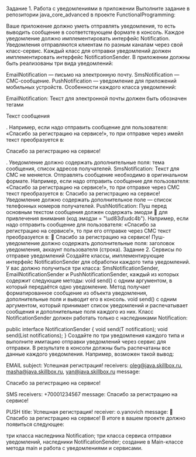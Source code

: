 Задание 1. Работа с уведомлениями в приложении
Выполните задание в репозитории java_core_advanced в проекте FunctionalProgramming:

Ваше приложение должно уметь отправлять уведомления, то есть выводить сообщение в соответствующем формате в консоль.
Каждое уведомление должно имплементировать интерфейс Notification.
Уведомления отправляются клиентам по разным каналам через свой класс-сервис. Каждый класс для отправки уведомлений должен имплементировать интерфейс NotificationSender.
В приложении должны быть реализованы три вида уведомлений:

EmailNotification — письмо на электронную почту.
SmsNotification — СМС-сообщение.
PushNotification — уведомление для приложений мобильных устройств.
Особенности каждого класса уведомлений:

EmailNotification:
Текст для электронной почты должен быть обозначен тегами <p>Текст сообщения</p>.
Например, если надо отправить сообщение для пользователя: «Спасибо за регистрацию на сервисе!», то при отправке через имейл текст преобразуется в: <p>Спасибо за регистрацию на сервисе!</p>.
Уведомление должно содержать дополнительные поля: тема сообщения, список адресов получателей.
SmsNotification:
Текст для СМС не меняется. Отправлять сообщение необходимо в оригинальном формате.
Например, если надо отправить сообщение для пользователя: «Спасибо за регистрацию на сервисе!», то при отправке через СМС текст преобразуется в: Спасибо за регистрацию на сервисе!
Уведомление должно содержать дополнительное поле — список телефонных номеров получателей.
PushNotification:
Пуш перед основным текстом сообщения должен содержать эмодзи 👋 для привлечения внимания (код эмодзи = "\ud83d\udc4b"). 
Например, если надо отправить сообщение для пользователя: «Спасибо за регистрацию на сервисе!», то при его отправке через СМС текст преобразуется в: 👋 Спасибо за регистрацию на сервисе!
Пуш-уведомление должно содержать дополнительные поля: заголовок уведомления, аккаунт пользователя (строка).
Задание 2. Сервисы по отправке уведомлений
Создайте классы, имплементирующие интерфейс NotificationSender для обработки каждого типа уведомлений. У вас должно получиться три класса: SmsNotificationSender, EmailNotificationSender и PushNotificationSender, каждый из которых содержит следующие методы:
void send() с одним аргументом, в который передаётся одно уведомление. Метод получает форматированное сообщение из объекта уведомления, дополнительные поля и выводит его в консоль.
void send() с одним аргументом, который принимает список уведомлений и распечатывает сообщения и дополнительные поля каждого из них.
Класс NotificationSender должен работать только с наследниками Notification:

public interface NotificationSender<T extends Notification> {
    void send(T notification);
    void send(List<T> notifications);
}
Создайте по три уведомления каждого типа и выполните имитацию отправки уведомлений через сервис для отправки.
В результате в консоли должны быть распечатаны все данные каждого уведомления. Например, возможен такой вывод:

EMAIL
subject: Успешная регистрация!
receivers: oleg@java.skillbox.ru, masha@java.skillbox.ru, yan@java.skillbox.ru
message: <p>Спасибо за регистрацию на сервисе!</p>

SMS
receivers: +70001234567
message: Спасибо за регистрацию на сервисе!

PUSH
title: Успешная регистрация!
receiver: o.yanovich
message: 👋 Спасибо за регистрацию на сервисе!
В итоге в вашем проекте должно появиться следующее:

три класса наследника Notification;
три класса сервиса отправки уведомлений, наследники NotificationSender;
создание в Main-классе метода main и работа с уведомлениями и сервисами.
